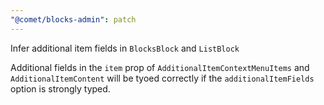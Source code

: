 ```yaml
---
"@comet/blocks-admin": patch
---
```


Infer additional item fields in `BlocksBlock` and `ListBlock`

Additional fields in the `item` prop of `AdditionalItemContextMenuItems` and `AdditionalItemContent` will be tyoed correctly if the `additionalItemFields` option is strongly typed.

